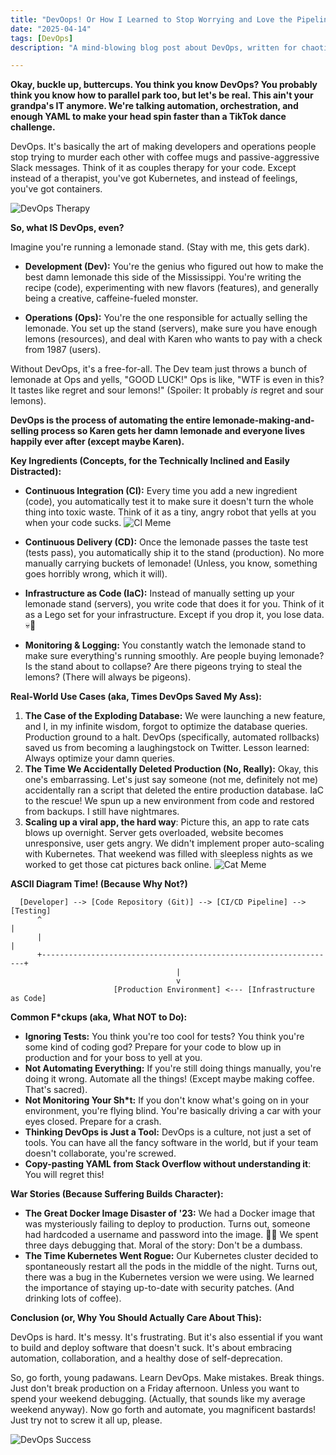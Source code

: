 ```yaml
---
title: "DevOops! Or How I Learned to Stop Worrying and Love the Pipeline (Before It Exploded)"
date: "2025-04-14"
tags: [DevOps]
description: "A mind-blowing blog post about DevOps, written for chaotic Gen Z engineers. Prepare for pain, suffering, and maybe, just maybe, some actual knowledge."

---
```


**Okay, buckle up, buttercups. You think you know DevOps? You probably think you know how to parallel park too, but let's be real. This ain't your grandpa's IT anymore. We're talking automation, orchestration, and enough YAML to make your head spin faster than a TikTok dance challenge.**

DevOps. It's basically the art of making developers and operations people stop trying to murder each other with coffee mugs and passive-aggressive Slack messages. Think of it as couples therapy for your code. Except instead of a therapist, you've got Kubernetes, and instead of feelings, you've got containers.

![DevOps Therapy](https://i.imgflip.com/723i1u.jpg)

**So, what IS DevOps, even?**

Imagine you're running a lemonade stand. (Stay with me, this gets dark).

*   **Development (Dev):** You're the genius who figured out how to make the best damn lemonade this side of the Mississippi. You're writing the recipe (code), experimenting with new flavors (features), and generally being a creative, caffeine-fueled monster.

*   **Operations (Ops):** You're the one responsible for actually selling the lemonade. You set up the stand (servers), make sure you have enough lemons (resources), and deal with Karen who wants to pay with a check from 1987 (users).

Without DevOps, it's a free-for-all. The Dev team just throws a bunch of lemonade at Ops and yells, "GOOD LUCK!" Ops is like, "WTF is even in this? It tastes like regret and sour lemons!" (Spoiler: It probably *is* regret and sour lemons).

**DevOps is the process of automating the entire lemonade-making-and-selling process so Karen gets her damn lemonade and everyone lives happily ever after (except maybe Karen).**

**Key Ingredients (Concepts, for the Technically Inclined and Easily Distracted):**

*   **Continuous Integration (CI):** Every time you add a new ingredient (code), you automatically test it to make sure it doesn't turn the whole thing into toxic waste. Think of it as a tiny, angry robot that yells at you when your code sucks.
    ![CI Meme](https://i.imgflip.com/675nwa.jpg)

*   **Continuous Delivery (CD):** Once the lemonade passes the taste test (tests pass), you automatically ship it to the stand (production). No more manually carrying buckets of lemonade! (Unless, you know, something goes horribly wrong, which it will).

*   **Infrastructure as Code (IaC):** Instead of manually setting up your lemonade stand (servers), you write code that does it for you. Think of it as a Lego set for your infrastructure. Except if you drop it, you lose data. 💀🙏

*   **Monitoring & Logging:** You constantly watch the lemonade stand to make sure everything's running smoothly. Are people buying lemonade? Is the stand about to collapse? Are there pigeons trying to steal the lemons? (There will always be pigeons).

**Real-World Use Cases (aka, Times DevOps Saved My Ass):**

1.  **The Case of the Exploding Database:** We were launching a new feature, and I, in my infinite wisdom, forgot to optimize the database queries. Production ground to a halt. DevOps (specifically, automated rollbacks) saved us from becoming a laughingstock on Twitter. Lesson learned: Always optimize your damn queries.
2.  **The Time We Accidentally Deleted Production (No, Really):** Okay, this one's embarrassing. Let's just say someone (not me, definitely not me) accidentally ran a script that deleted the entire production database. IaC to the rescue! We spun up a new environment from code and restored from backups. I still have nightmares.
3. **Scaling up a viral app, the hard way**: Picture this, an app to rate cats blows up overnight. Server gets overloaded, website becomes unresponsive, user gets angry. We didn't implement proper auto-scaling with Kubernetes. That weekend was filled with sleepless nights as we worked to get those cat pictures back online.
   ![Cat Meme](https://imgflip.com/s/meme/Cute-Cat.jpg)

**ASCII Diagram Time! (Because Why Not?)**

```
  [Developer] --> [Code Repository (Git)] --> [CI/CD Pipeline] --> [Testing]
      ^                                                                |
      |                                                                |
      +------------------------------------------------------------------+
                                     |
                                     v
                       [Production Environment] <--- [Infrastructure as Code]
```

**Common F*ckups (aka, What NOT to Do):**

*   **Ignoring Tests:** You think you're too cool for tests? You think you're some kind of coding god? Prepare for your code to blow up in production and for your boss to yell at you.
*   **Not Automating Everything:** If you're still doing things manually, you're doing it wrong. Automate all the things! (Except maybe making coffee. That's sacred).
*   **Not Monitoring Your Sh*t:** If you don't know what's going on in your environment, you're flying blind. You're basically driving a car with your eyes closed. Prepare for a crash.
*   **Thinking DevOps is Just a Tool:** DevOps is a culture, not just a set of tools. You can have all the fancy software in the world, but if your team doesn't collaborate, you're screwed.
*   **Copy-pasting YAML from Stack Overflow without understanding it**: You will regret this!

**War Stories (Because Suffering Builds Character):**

*   **The Great Docker Image Disaster of '23:** We had a Docker image that was mysteriously failing to deploy to production. Turns out, someone had hardcoded a username and password into the image. 🤦‍♂️ We spent three days debugging that. Moral of the story: Don't be a dumbass.
*   **The Time Kubernetes Went Rogue:** Our Kubernetes cluster decided to spontaneously restart all the pods in the middle of the night. Turns out, there was a bug in the Kubernetes version we were using. We learned the importance of staying up-to-date with security patches. (And drinking lots of coffee).

**Conclusion (or, Why You Should Actually Care About This):**

DevOps is hard. It's messy. It's frustrating. But it's also essential if you want to build and deploy software that doesn't suck. It's about embracing automation, collaboration, and a healthy dose of self-deprecation.

So, go forth, young padawans. Learn DevOps. Make mistakes. Break things. Just don't break production on a Friday afternoon. Unless you want to spend your weekend debugging. (Actually, that sounds like my average weekend anyway). Now go forth and automate, you magnificent bastards! Just try not to screw it all up, please.

![DevOps Success](https://i.imgflip.com/69352j.jpg)
